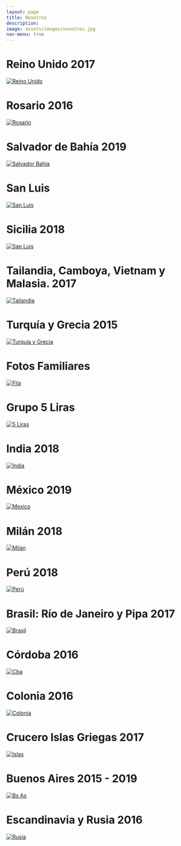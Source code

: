 ```yaml
---
layout: page
title: Nosotros
description:
image: assets/images/nosotros.jpg
nav-menu: true
---
```


# Reino Unido 2017
<a href="nosotros-reino.unido.html"> <img src="assets/images/reino.unido/CAMBRIDGE.1.2017.JPG" alt="Reino Unido"></a>

# Rosario 2016
<a href="nosotros-rosario.html"> <img src="assets/images/rosario/ROSARIO-2016.jpg" alt="Rosario"></a>

# Salvador de Bahía 2019
<a href="nosotros-salvador.bahia.html"> <img src="assets/images/salvador.de.bahia.2019/BRASIL-SALVADOR_DE_BAHIA-2019_10.jpg" alt="Salvador Bahía"></a>

# San Luis
<a href="nosotros-san.luis.html"> <img src="assets/images/san.luis/VILLA.MERCEDES.jpg" alt="San Luis"></a>

# Sicilia 2018
<a href="nosotros-sicilia.2018.html"> <img src="assets/images/sicilia.2018/SICILIA-CATANIA-2018.2.JPG" alt="San Luis"></a>

# Tailandia, Camboya, Vietnam y Malasia. 2017
<a href="nosotros-tailandia.html"> <img src="assets/images/tailandia/CAMBOYA-2017.7.JPG" alt="Tailandia"></a>

# Turquía y Grecia 2015
<a href="nosotros-tailandia.html"> <img src="assets/images/turquia/TURQUIA-2015.6.jpg" alt="Turquía y Grecia"></a>

# Fotos Familiares
<a href="nosotros-tailandia.html"> <img src="assets/images/flia/MIXFOTOSFAMILIARES.jpg" alt="Flia"></a>

# Grupo 5 Liras
<a href="nosotros-5liras.html"> <img src="assets/images/5liras/TURQUIA-GRECIA-2015.9.jpg" alt="5 Liras"></a>

# India 2018
<a href="nosotros-india.html"> <img src="assets/images/india/INDIA-2018.5.JPG" alt="India"></a>

# México 2019
<a href="nosotros-mexico.html"> <img src="assets/images/mexico/MEXICO-TAXCO-2019.jpg" alt="Mexico"></a>

# Milán 2018
<a href="nosotros-milan.html"> <img src="assets/images/milan/ITALIA-MILAN-2018.7.jpg" alt="Milan"></a>

# Perú 2018
<a href="nosotros-peru.html"> <img src="assets/images/peru/PERU-PISAC-2018.JPG" alt="Perú"></a>

# Brasil: Río de Janeiro y Pipa 2017
<a href="nosotros-brasil.html"> <img src="assets/images/brasil/BRASIL-RIODEJANEIRO-2017.2.jpg" alt="Brasil"></a>

# Córdoba 2016
<a href="nosotros-cba.html"> <img src="assets/images/cba/CORDOBA-2016.jpg" alt="Cba"></a>

# Colonia 2016
<a href="nosotros-colonia.html"> <img src="assets/images/colonia/URUGUAY-COLONIA-2015.jpg" alt="Colonia"></a>

# Crucero Islas Griegas 2017
<a href="nosotros-islas.griegas.html"> <img src="assets/images/islas.griegas/TURQUIA-EFESO-2017.JPG" alt="Islas"></a>

# Buenos Aires 2015 - 2019
<a href="nosotros-bsas.html"> <img src="assets/images/bsas/BUENOSAIRES.9.JPG" alt="Bs As"></a>

# Escandinavia y Rusia 2016
<a href="nosotros-rusia.html"> <img src="assets/images/rusia/RUSIA-SANPETESBURGO-2016.jpg" alt="Rusia"></a>
